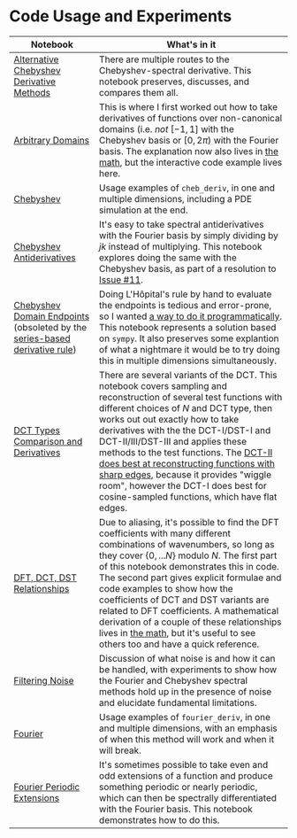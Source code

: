 # Code Usage and Experiments

| Notebook | What's in it |
| --- | --- |
| [Alternative Chebyshev Derivative Methods](https://github.com/pavelkomarov/spectral-derivatives/blob/main/notebooks/alternative_chebyshev_derivative_methods.ipynb) | There are multiple routes to the Chebyshev-spectral derivative. This notebook preserves, discusses, and compares them all. |
| [Arbitrary Domains](https://github.com/pavelkomarov/spectral-derivatives/blob/main/notebooks/arbitrary_domains.ipynb) | This is where I first worked out how to take derivatives of functions over non-canonical domains (i.e. *not* $[-1, 1]$ with the Chebyshev basis or $[0, 2\pi)$ with the Fourier basis. The explanation now also lives in [the math](https://pavelkomarov.com/spectral-derivatives/math.pdf), but the interactive code example lives here.|
| [Chebyshev](https://github.com/pavelkomarov/spectral-derivatives/blob/main/notebooks/chebyshev.ipynb) | Usage examples of `cheb_deriv`, in one and multiple dimensions, including a PDE simulation at the end.|
| [Chebyshev Antiderivatives](https://github.com/pavelkomarov/spectral-derivatives/blob/main/notebooks/chebyshev_antiderivatives.ipynb) | It's easy to take spectral antiderivatives with the Fourier basis by simply dividing by $jk$ instead of multiplying. This notebook explores doing the same with the Chebyshev basis, as part of a resolution to [Issue #11](https://github.com/pavelkomarov/spectral-derivatives/issues/11).|
| [Chebyshev Domain Endpoints](https://github.com/pavelkomarov/spectral-derivatives/blob/main/notebooks/chebyshev_domain_endpoints.ipynb) (obsoleted by the [series-based derivative rule](https://github.com/pavelkomarov/spectral-derivatives/blob/main/notebooks/alternative_chebyshev_derivative_methods.ipynb)) | Doing L'Hôpital's rule by hand to evaluate the endpoints is tedious and error-prone, so I wanted [a way to do it programmatically](https://github.com/pavelkomarov/spectral-derivatives/issues/1). This notebook represents a solution based on `sympy`. It also preserves some explantion of what a nightmare it would be to try doing this in multiple dimensions simultaneously.|
| [DCT Types Comparison and Derivatives](https://github.com/pavelkomarov/spectral-derivatives/blob/main/notebooks/dct_types_comparison_and_derivatives.ipynb) | There are several variants of the DCT. This notebook covers sampling and reconstruction of several test functions with different choices of $N$ and DCT type, then works out out exactly how to take derivatives with the the DCT-I/DST-I and DCT-II/III/DST-III and applies these methods to the test functions. The [DCT-II does best at reconstructing functions with sharp edges](https://dsp.stackexchange.com/questions/96172/why-does-the-dct-ii-have-better-energy-compaction-than-dct-i), because it provides "wiggle room", however the DCT-I does best for cosine-sampled functions, which have flat edges.|
| [DFT, DCT, DST Relationships](https://github.com/pavelkomarov/spectral-derivatives/blob/main/notebooks/dft_dct_dst_relationships.ipynb) | Due to aliasing, it's possible to find the DFT coefficients with many different combinations of wavenumbers, so long as they cover $\{0, ...N\}$ modulo $N$. The first part of this notebook demonstrates this in code. The second part gives explicit formulae and code examples to show how the coefficients of DCT and DST variants are related to DFT coefficients. A mathematical derivation of a couple of these relationships lives in [the math](https://pavelkomarov.com/spectral-derivatives/math.pdf), but it's useful to see others too and have a quick reference.|
| [Filtering Noise](https://github.com/pavelkomarov/spectral-derivatives/blob/main/notebooks/filtering_noise.ipynb) | Discussion of what noise is and how it can be handled, with experiments to show how the Fourier and Chebyshev spectral methods hold up in the presence of noise and elucidate fundamental limitations.|
| [Fourier](https://github.com/pavelkomarov/spectral-derivatives/blob/main/notebooks/fourier.ipynb) | Usage examples of `fourier_deriv`, in one and multiple dimensions, with an emphasis of when this method will work and when it will break.|
| [Fourier Periodic Extensions](https://github.com/pavelkomarov/spectral-derivatives/blob/main/notebooks/fourier_periodic_extensions.ipynb) | It's sometimes possible to take even and odd extensions of a function and produce something periodic or nearly periodic, which can then be spectrally differentiated with the Fourier basis. This notebook demonstrates how to do this.|